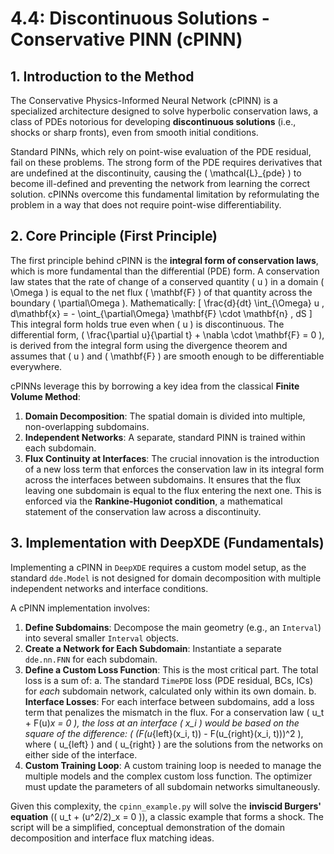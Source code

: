 # 4.4: Discontinuous Solutions - Conservative PINN (cPINN)

## 1. Introduction to the Method

The Conservative Physics-Informed Neural Network (cPINN) is a specialized architecture designed to solve hyperbolic conservation laws, a class of PDEs notorious for developing **discontinuous solutions** (i.e., shocks or sharp fronts), even from smooth initial conditions.

Standard PINNs, which rely on point-wise evaluation of the PDE residual, fail on these problems. The strong form of the PDE requires derivatives that are undefined at the discontinuity, causing the \( \mathcal{L}_{pde} \) to become ill-defined and preventing the network from learning the correct solution. cPINNs overcome this fundamental limitation by reformulating the problem in a way that does not require point-wise differentiability.

## 2. Core Principle (First Principle)

The first principle behind cPINN is the **integral form of conservation laws**, which is more fundamental than the differential (PDE) form. A conservation law states that the rate of change of a conserved quantity \( u \) in a domain \( \Omega \) is equal to the net flux \( \mathbf{F} \) of that quantity across the boundary \( \partial\Omega \). Mathematically:
\[
\frac{d}{dt} \int_{\Omega} u \, d\mathbf{x} = - \oint_{\partial\Omega} \mathbf{F} \cdot \mathbf{n} \, dS
\]
This integral form holds true even when \( u \) is discontinuous. The differential form, \( \frac{\partial u}{\partial t} + \nabla \cdot \mathbf{F} = 0 \), is derived from the integral form using the divergence theorem and assumes that \( u \) and \( \mathbf{F} \) are smooth enough to be differentiable everywhere.

cPINNs leverage this by borrowing a key idea from the classical **Finite Volume Method**:
1.  **Domain Decomposition**: The spatial domain is divided into multiple, non-overlapping subdomains.
2.  **Independent Networks**: A separate, standard PINN is trained within each subdomain.
3.  **Flux Continuity at Interfaces**: The crucial innovation is the introduction of a new loss term that enforces the conservation law in its integral form across the interfaces between subdomains. It ensures that the flux leaving one subdomain is equal to the flux entering the next one. This is enforced via the **Rankine-Hugoniot condition**, a mathematical statement of the conservation law across a discontinuity.

## 3. Implementation with DeepXDE (Fundamentals)

Implementing a cPINN in `DeepXDE` requires a custom model setup, as the standard `dde.Model` is not designed for domain decomposition with multiple independent networks and interface conditions.

A cPINN implementation involves:
1.  **Define Subdomains**: Decompose the main geometry (e.g., an `Interval`) into several smaller `Interval` objects.
2.  **Create a Network for Each Subdomain**: Instantiate a separate `dde.nn.FNN` for each subdomain.
3.  **Define a Custom Loss Function**: This is the most critical part. The total loss is a sum of:
    a.  The standard `TimePDE` loss (PDE residual, BCs, ICs) for *each* subdomain network, calculated only within its own domain.
    b.  **Interface Losses**: For each interface between subdomains, add a loss term that penalizes the mismatch in the flux. For a conservation law \( u_t + F(u)_x = 0 \), the loss at an interface \( x_i \) would be based on the square of the difference: \( (F(u_{left}(x_i, t)) - F(u_{right}(x_i, t)))^2 \), where \( u_{left} \) and \( u_{right} \) are the solutions from the networks on either side of the interface.
4.  **Custom Training Loop**: A custom training loop is needed to manage the multiple models and the complex custom loss function. The optimizer must update the parameters of all subdomain networks simultaneously.

Given this complexity, the `cpinn_example.py` will solve the **inviscid Burgers' equation** (\( u_t + (u^2/2)_x = 0 \)), a classic example that forms a shock. The script will be a simplified, conceptual demonstration of the domain decomposition and interface flux matching ideas.
